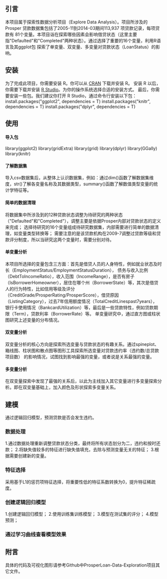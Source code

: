 ## 引言
本项目属于探索性数据分析项目（Explore Data Analysis）。项目所涉及的Prosper 贷款数据集包括了2005-11到2014-03期间113,937 项贷款记录，每项贷款有
81个变量。本项目诣在探索哪些因素会影响借贷状态（这里主要指"Defaulted"和"Completed"两种状态）。通过选择了重要的16个变量，利用R语言及其ggplot包
探索了单变量、双变量、多变量对贷款状态（LoanStatus）的影响。

## 安装
为了完成此项目，你需要安装 R。你可以从 [CRAN](https://cran.r-project.org/) 下载并安装 R。
安装 R 以后，你需要下载并安装 [R Studio](https://www.rstudio.com/products/rstudio/download/)。为你的操作系统选择合适的安装方式。
最后，你需要安装一些包。我们建议你打开 R Studio，通过命令行安装以下包：
install.packages("ggplot2", dependencies = T) 
install.packages("knitr", dependencies = T)
install.packages("dplyr", dependencies = T)

## 使用

#### 导入包
library(ggplot2)
library(gridExtra)
library(grid)
library(dplyr)
library(GGally)
library(knitr)

#### 了解数据集
导入csv数据集后，从整体上认识数据集，例如：通过dim()函数了解数据集维度，str()了解各变量名称及其数据类型，summary()函数了解数值类型变量的统计学特征等。

#### 简单的数据清理
将数据集中所涉及到的12种贷款状态调整为待研究的两种状态（"Defaulted"和"Completed"），调整主要是依据Prosper内部对贷款状态的定义来完成；
选择待研究的16个变量组成待研究数据集，内部需要进行简单的数据清理，如变量类型转换等；
需要注意的是该贷款机构在2009-7调整过贷款等级和贷款评分制度，所以当研究这两个变量时，需要分别对待。

#### 单变量分析
本项目所选择的变量包含三方面：首先是借贷人员的人身特性，例如就业状态及时长（EmploymentStatus/EmploymentStatusDuration），
债务与收入比例（DebtToIncomeRatio），收入范围（IncomeRange），是否有房子（IsBorrowerHomeowner），居住在哪个州（BorrowerState）等，其次是借贷
人的行为特性，比如信用等级及评分（CreditGrade/ProsperRating/ProsperScore），借贷原因（ListingCategory），过去7年信用额度情况（TotalCreditLinespast7years），
银行卡使用情况（BankcardUtilization）等，最后是一些贷款特性，例如贷款期限（Term），贷款利率（BorrowerRate）等。
单变量研究中，通过直方图或柱状图研究上述变量的分布情况。

#### 双变量分析
双变量分析的核心方向是探索所选变量与贷款状态的有趣关系。通过spineplot、箱线图、柱状图和散点图等图形工具探索所选变量对贷款违约率（违约数/总贷款项目数）
的影响情况，试图找到影响最强的变量，或者说是关系最强的变量。

#### 多变量分析
在双变量探索中发现了最强的关系后，以此为主线加入其它变量进行多变量探索分析。即在双变量基础上，加入颜色及形状探索多变量关系。

## 建模
通过逻辑回归模型，预测贷款是否会发生违约。

### 数据处理
1.通过数据处理重新调整贷款状态分类，最终将所有状态划分为二，违约和按时还款；
2.将缺失值较多的特征进行缺失值填充，去除与预测变量无关的特征；
3.根据需要创建新的变量。

### 特征选择
采用基于L1的惩罚项特征选择，将重要性低的特征系数转换为0，提升特征稀疏度。

### 创建逻辑回归模型
1.创建逻辑回归模型；
2.使用训练集训练模型；
3.模型在测试集的评分；
4.模型预测；

### 通过学习曲线查看模型效果

## 附言
具体的代码及可视化图形请参考Github中ProsperLoan-Data-Exploration项目其它文件。
